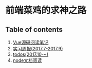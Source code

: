 # 前端菜鸡的求神之路
## Table of contents
1. [Vue源码阅读笔记](https://github.com/zhoushaotian/to-FE/blob/master/read_code.md)
2. [实习周报(2017.7-2017.9)](https://github.com/zhoushaotian/to-FE/blob/master/weekly.md)
3. [todos(2017.10-~)](https://github.com/zhoushaotian/to-FE/blob/master/todos.md)
4. [node文档阅读](https://github.com/zhoushaotian/to-FE/blob/master/read_node_doc.md)
